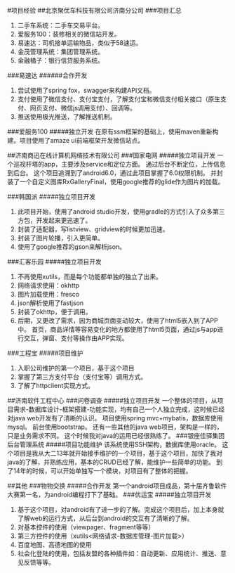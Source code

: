 #项目经验
##北京聚优车科技有限公司济南分公司
###项目汇总
1. 二手车系统：二手车交易平台。
2. 爱服务100：装修相关的微信站开发。
3. 易速达：司机接单运输物品，类似于58速运。
4. 金茂管理系统：集团管理系统。
5. 金融橘子：银行信贷服务系统。

###易速达
######合作开发
1. 尝试使用了spring fox，swagger来构建API文档。
2. 支付使用了微信支付、支付宝支付，了解支付宝和微信支付相关接口（原生支付、网页支付、微信js调用支付）、回调等。
3. 推送使用极光推送，了解推送机制。

###爱服务100
#####独立开发
在原有ssm框架的基础上，使用maven重新构建。项目使用了amaze ui前端框架开发微信站点。

##济南商迅在线计算机网络技术有限公司
###国家电网
#####独立项目开发
一个巡视杆塔的app，主要涉及service和定位方面。 通过后台不断定位，上传信息到后台。 这个项目追溯到了android6.0，通过此项目掌握了6.0权限机制。 并封装了一个自定义图库RxGalleryFinal，使用google推荐的glide作为图片的加载。

###韩国派
#####独立项目开发
1. 此项目开始，使用了android studio开发，使用gradle的方式引入了众多第三方包，开发起来更迅速了。
2. 封装了适配器，写listview、gridview的时候更加迅速。
3. 封装了图片轮播，引入更简单。
4. 使用了google推荐的gson来解析json。

###汇客乐园
#####独立项目开发
1. 不再使用xutils，而是每个功能都单独的独立了出来。
1.  网络请求使用：okhttp
2.  图片加载使用：fresco
3.  json解析使用了fastjson
4.  封装了okhttp，便于调用。
5.  后期，又更改了需求，因为商城页面变动较大，使用了html5嵌入到了APP中。 首页，商品详情等容易变化的地方都使用了html5页面，通过js与app进行交互，弹窗、支付等操作由APP实现。




###工程宝
#####项目维护
1. 入职公司维护的第一个项目，基于这个项目
1.  掌握了第三方支付平台（支付宝等）调用方式。
2.  了解了httpclient实现方式。


##济南软件工程中心
###问卷调查
#####独立项目开发
一个整体的项目，从项目需求-数据库设计-框架搭建-功能实现，均有自己一个人独立完成，这时候已经对java web开发有了清晰的认识。 项目使用spring mvc+mybatis，数据库使用mysql。 前台使用bootstrap。 还有一些其他的java web项目，架构是一样的，只是业务需求不同。 这个时候我对java的运用已经很熟练了。
###银座佳驿集团后台管理系统
#####项目功能维护
该系统使用SSH架构，数据库使用oracle。 这个项目是我从大二13年就开始接手维护的一个项目，基于这个项目，加快了我对java的了解，并熟练应用，基本的CRUD已经了解，能维护一些简单的功能。 到了14年的时候，可以开始单独写一个模块，对项目有了整体的把握。

##其他
###物物交换
#####合作开发
第一个android项目成品，第十届齐鲁软件大赛第一名，为android编程打下了基础。
###优运宝
#####独立项目开发
1. 基于这个项目，对android有了进一步的了解。完成这个项目后，加上本身就了解web的运行方式，从后台到android的交互有了清晰的了解。
1. 对基本控件的使用（viewpager、fragment等等）
2. 第三方控件的使用（xutils<网络请求-数据库管理-图片加载>）
3. 百度地图、高德地图的使用
4. 社会化登陆的使用，包括友盟的各种插件如：自动更新、应用统计、推送、意见反馈等等。

